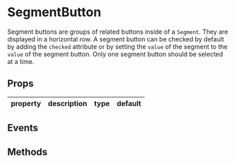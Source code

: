 # SegmentButton

Segment buttons are groups of related buttons inside of a `Segment`. They are displayed in a horizontal row. A segment button can be checked by default by adding the `checked` attribute or by setting the `value` of the segment to the `value` of the segment button. Only one segment button should be selected at a time.

## Props

| property | description | type | default |
|----------|-------------|------|---------|

## Events

## Methods
